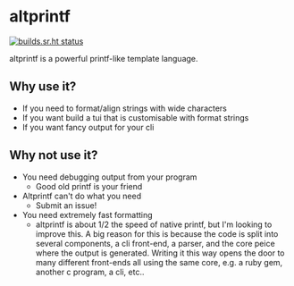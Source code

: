 # altprintf
[![builds.sr.ht status](https://builds.sr.ht/~lattis.svg?search=altprintf)](https://builds.sr.ht/~lattis?search=altprintf)

altprintf is a powerful printf-like template language.

## Why use it?

+ If you need to format/align strings with wide characters
+ If you want build a tui that is customisable with format strings
+ If you want fancy output for your cli

## Why not use it?

+ You need debugging output from your program
  - Good old printf is your friend
+ Altprintf can't do what you need
  - Submit an issue!
+ You need extremely fast formatting
  - altprintf is about 1/2 the speed of native printf, but I'm looking to
    improve this.  A big reason for this is because the code is split into
    several components, a cli front-end, a parser, and the core peice where the
    output is generated.  Writing it this way opens the door to many different
    front-ends all using the same core, e.g. a ruby gem, another c program, a
    cli, etc..
